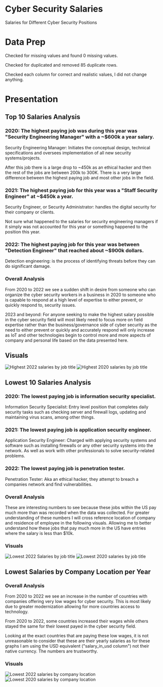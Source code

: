 # Cyber Security Salaries
 Salaries for Different Cyber Security Positions

# Data Prep
Checked for missing values and found 0 missing values.

Checked for duplicated and removed 85 duplicate rows.

Checked each column for correct and realistic values, I did not change anything.

# Presentation

## **Top 10 Salaries Analysis**

### 2020: The highest paying job was during this year was "Security Engineering Manager" with a ~$600k a year salary.

Security Engineering Manager: Initiates the conceptual design, technical specifications and oversees implementation of all new security systems/projects.

After this job there is a large drop to ~450k as an ethical hacker and then the rest of the jobs are between 200k to 300K. There is a very large difference between the highest paying job and most other jobs in the field.

### 2021: The highest paying job for this year was a "Staff Security Engineer" at ~$450k a year.

Security Engineer, or Security Administrator: handles the digital security for their company or clients.

Not sure what happened to the salaries for security engineering managers if it simply was not accounted for this year or something happened to the position this year.

### 2022: The highest paying job for this year was between "Detection Engineer" that reached about ~$900k dollars.

Detection engineering: is the process of identifying threats before they can do significant damage.

### Overall Analysis

From 2020 to 2022 we see a sudden shift in desire from someone who can organize the cyber security workers in a business in 2020 to someone who is capable to respond at a high level of expertise to either prevent, or quickly respond to, security issues.

2023 and beyond: For anyone seeking to make the highest salary possible in the cyber security field will most likely need to focus more on field expertise rather than the business/governance side of cyber security as the need to either prevent or quickly and accurately respond will only increase as IoT and other technologies begin to control more and more aspects of company and personal life based on the data presented here.

## Visuals
![Highest 2022 salaries by job title](https://user-images.githubusercontent.com/112634963/236904076-feba3630-eca5-4cf7-9268-72dc20586eee.png)
![Highest 2020 salaries by job title](https://user-images.githubusercontent.com/112634963/236904099-ea5ea011-4a0f-4b93-a1a1-48a8ae1a1213.png)

## **Lowest 10 Salaries Analysis**

### 2020: The lowest paying job is information security specialist.

Information Security Specialist: Entry level position that completes daily security tasks such as checking server and firewall logs, updating and maintaining virus scans, among other things.

### 2021: The lowest paying job is application security engineer.

Application Security Engineer: Charged with applying security systems and software such as installing firewalls or any other security systems into the network. As well as work with other professionals to solve security-related problems.

### 2022: The lowest paying job is penetration tester.

Penetration Tester: Aka an ethical hacker, they attempt to breach a companies network and find vulnerabilities.

### Overall Analysis
These are interesting numbers to see because these jobs within the US pay much more than was recorded when the data was collected. For greater understanding of these numbers I will cross reference location of company and residence of employee in the following visuals. Allowing me to better understand how these jobs that pay much more in the US have entries where the salary is less than $10k.

### Visuals
![Lowest 2022 Salaries by job title](https://user-images.githubusercontent.com/112634963/236903555-e45c6199-129c-42ee-8442-1f61ceb4cafe.png)
![Lowest 2020 salaries by job title](https://user-images.githubusercontent.com/112634963/236903565-99f03fdc-2b9e-462c-a928-72a9f852c170.png)

## Lowest Salaries by Company Location per Year

### Overall Analysis
From 2020 to 2022 we see an increase in the number of countries with companies offering very low wages for cyber security. This is most likely due to greater modernization allowing for more countries access to technology.

From 2020 to 2022, some countries increased their wages while others stayed the same for their lowest payed in the cyber security field.

Looking at the exact countries that are paying these low wages, it is not unreasonable to consider that these are their yearly salaries as for these graphs I am using the USD equivalent ("salary_in_usd column") not their native currency. The numbers are trustworthy.

### Visuals

![Lowest 2022 salaries by company location](https://user-images.githubusercontent.com/112634963/236904730-5eb0a7ad-c5b5-4c5b-8f94-03e3e3b8f9f5.png)
![Lowest 2020 salaries by company location](https://user-images.githubusercontent.com/112634963/236905692-f4ad9659-5d06-4c88-aab7-7c221e34d7c4.png)

